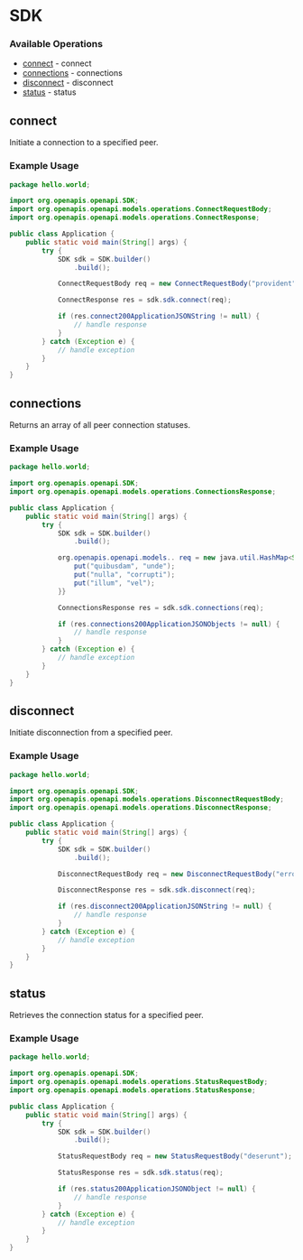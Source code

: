 # SDK

### Available Operations

* [connect](#connect) - connect
* [connections](#connections) - connections
* [disconnect](#disconnect) - disconnect
* [status](#status) - status

## connect

Initiate a connection to a specified peer.

### Example Usage

```java
package hello.world;

import org.openapis.openapi.SDK;
import org.openapis.openapi.models.operations.ConnectRequestBody;
import org.openapis.openapi.models.operations.ConnectResponse;

public class Application {
    public static void main(String[] args) {
        try {
            SDK sdk = SDK.builder()
                .build();

            ConnectRequestBody req = new ConnectRequestBody("provident");            

            ConnectResponse res = sdk.sdk.connect(req);

            if (res.connect200ApplicationJSONString != null) {
                // handle response
            }
        } catch (Exception e) {
            // handle exception
        }
    }
}
```

## connections

Returns an array of all peer connection statuses.

### Example Usage

```java
package hello.world;

import org.openapis.openapi.SDK;
import org.openapis.openapi.models.operations.ConnectionsResponse;

public class Application {
    public static void main(String[] args) {
        try {
            SDK sdk = SDK.builder()
                .build();

            org.openapis.openapi.models.. req = new java.util.HashMap<String, Object>() {{
                put("quibusdam", "unde");
                put("nulla", "corrupti");
                put("illum", "vel");
            }}            

            ConnectionsResponse res = sdk.sdk.connections(req);

            if (res.connections200ApplicationJSONObjects != null) {
                // handle response
            }
        } catch (Exception e) {
            // handle exception
        }
    }
}
```

## disconnect

Initiate disconnection from a specified peer.

### Example Usage

```java
package hello.world;

import org.openapis.openapi.SDK;
import org.openapis.openapi.models.operations.DisconnectRequestBody;
import org.openapis.openapi.models.operations.DisconnectResponse;

public class Application {
    public static void main(String[] args) {
        try {
            SDK sdk = SDK.builder()
                .build();

            DisconnectRequestBody req = new DisconnectRequestBody("error");            

            DisconnectResponse res = sdk.sdk.disconnect(req);

            if (res.disconnect200ApplicationJSONString != null) {
                // handle response
            }
        } catch (Exception e) {
            // handle exception
        }
    }
}
```

## status

Retrieves the connection status for a specified peer.

### Example Usage

```java
package hello.world;

import org.openapis.openapi.SDK;
import org.openapis.openapi.models.operations.StatusRequestBody;
import org.openapis.openapi.models.operations.StatusResponse;

public class Application {
    public static void main(String[] args) {
        try {
            SDK sdk = SDK.builder()
                .build();

            StatusRequestBody req = new StatusRequestBody("deserunt");            

            StatusResponse res = sdk.sdk.status(req);

            if (res.status200ApplicationJSONObject != null) {
                // handle response
            }
        } catch (Exception e) {
            // handle exception
        }
    }
}
```
